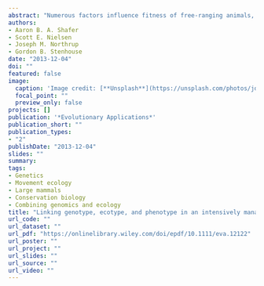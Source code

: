 ```yaml
---
abstract: "Numerous factors influence fitness of free‐ranging animals, yet often these are uncharacterized. We integrated GPS habitat use data and genetic profiling to determine their influence on fitness proxies (mass, length, and body condition) in a threatened population of grizzly bears (Ursus arctos) in Alberta, Canada. We detected distinct genetic and habitat use (ecotype) clusters, with individual cluster assignments, or genotype/ecotype, being correlated (Pearson r = 0.34, P < 0.01). Related individuals showed evidence of similar habitat use patterns, irrespective of geographic distance and sex. Fitness proxies were influenced by sex, age, and habitat use, and homozygosity had a positive effect on these proxies that could be indicative of outbreeding depression. We further documented over 300 translocations occurring in the province since the 1970s, often to areas with significantly different habitat. We argue this could be unintentionally causing the pattern of outbreeding, although the heterozygosity correlation may instead be explained by the energetic costs associated with larger body size. The observed patterns, together with the unprecedented human‐mediated migrations, make understanding the link between genotype, ecotype, and phenotype and mechanisms behind the negative heterozygosity‐fitness correlations critical for management and conservation of this species."
authors:
- Aaron B. A. Shafer
- Scott E. Nielsen
- Joseph M. Northrup
- Gordon B. Stenhouse
date: "2013-12-04"
doi: ""
featured: false
image:
  caption: 'Image credit: [**Unsplash**](https://unsplash.com/photos/jdD8gXaTZsc)'
  focal_point: ""
  preview_only: false
projects: []
publication: '*Evolutionary Applications*'
publication_short: ""
publication_types:
- "2"
publishDate: "2013-12-04"
slides: ""
summary: 
tags:
- Genetics
- Movement ecology
- Large mammals
- Conservation biology
- Combining genomics and ecology
title: "Linking genotype, ecotype, and phenotype in an intensively managed large carnivore"
url_code: ""
url_dataset: ""
url_pdf: "https://onlinelibrary.wiley.com/doi/epdf/10.1111/eva.12122"
url_poster: ""
url_project: ""
url_slides: ""
url_source: ""
url_video: ""
---
```



